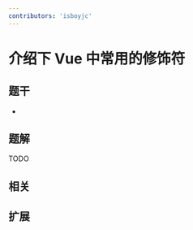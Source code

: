 ```yaml
---
contributors: 'isboyjc'
---
```


# 介绍下 Vue 中常用的修饰符


## 题干

- 



## 题解

<!-- ::: details 点我查看题解 -->

  TODO

<!-- ::: -->



## 相关



## 扩展
